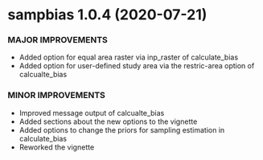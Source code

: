 sampbias 1.0.4 (2020-07-21)
=========================

### MAJOR IMPROVEMENTS
  * Added option for equal area raster via inp_raster of calculate_bias
  * Added option for user-defined study area via the restric-area option of calcualte_bias
  
### MINOR IMPROVEMENTS
  * Improved message output of calcualte_bias
  * Added sections about the new options to the vignette
  * Added options to change the priors for sampling estimation in calculate_bias
  * Reworked the vignette

